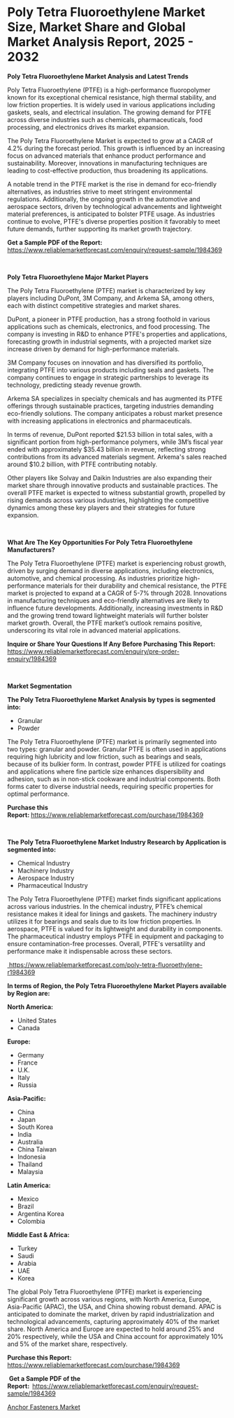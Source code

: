 <p><h1>Poly Tetra Fluoroethylene Market Size, Market Share and Global Market Analysis Report, 2025 - 2032</h1></p><p><strong>Poly Tetra Fluoroethylene Market Analysis and Latest Trends</strong></p>
<p><p>Poly Tetra Fluoroethylene (PTFE) is a high-performance fluoropolymer known for its exceptional chemical resistance, high thermal stability, and low friction properties. It is widely used in various applications including gaskets, seals, and electrical insulation. The growing demand for PTFE across diverse industries such as chemicals, pharmaceuticals, food processing, and electronics drives its market expansion.</p><p>The Poly Tetra Fluoroethylene Market is expected to grow at a CAGR of 4.2% during the forecast period. This growth is influenced by an increasing focus on advanced materials that enhance product performance and sustainability. Moreover, innovations in manufacturing techniques are leading to cost-effective production, thus broadening its applications. </p><p>A notable trend in the PTFE market is the rise in demand for eco-friendly alternatives, as industries strive to meet stringent environmental regulations. Additionally, the ongoing growth in the automotive and aerospace sectors, driven by technological advancements and lightweight material preferences, is anticipated to bolster PTFE usage. As industries continue to evolve, PTFE's diverse properties position it favorably to meet future demands, further supporting its market growth trajectory.</p></p>
<p><strong>Get a Sample PDF of the Report:&nbsp;</strong> <a href="https://www.reliablemarketforecast.com/enquiry/request-sample/1984369?utm_campaign=2736&utm_medium=2&utm_source=Github&utm_content=ia&utm_term=01042025&utm_id=poly-tetra-fluoroethylene">https://www.reliablemarketforecast.com/enquiry/request-sample/1984369</a></p>
<p>&nbsp;</p>
<p><strong>Poly Tetra Fluoroethylene Major Market Players</strong></p>
<p><p>The Poly Tetra Fluoroethylene (PTFE) market is characterized by key players including DuPont, 3M Company, and Arkema SA, among others, each with distinct competitive strategies and market shares. </p><p>DuPont, a pioneer in PTFE production, has a strong foothold in various applications such as chemicals, electronics, and food processing. The company is investing in R&D to enhance PTFE's properties and applications, forecasting growth in industrial segments, with a projected market size increase driven by demand for high-performance materials.</p><p>3M Company focuses on innovation and has diversified its portfolio, integrating PTFE into various products including seals and gaskets. The company continues to engage in strategic partnerships to leverage its technology, predicting steady revenue growth.</p><p>Arkema SA specializes in specialty chemicals and has augmented its PTFE offerings through sustainable practices, targeting industries demanding eco-friendly solutions. The company anticipates a robust market presence with increasing applications in electronics and pharmaceuticals.</p><p>In terms of revenue, DuPont reported $21.53 billion in total sales, with a significant portion from high-performance polymers, while 3M’s fiscal year ended with approximately $35.43 billion in revenue, reflecting strong contributions from its advanced materials segment. Arkema's sales reached around $10.2 billion, with PTFE contributing notably.</p><p>Other players like Solvay and Daikin Industries are also expanding their market share through innovative products and sustainable practices. The overall PTFE market is expected to witness substantial growth, propelled by rising demands across various industries, highlighting the competitive dynamics among these key players and their strategies for future expansion.</p></p>
<p>&nbsp;</p>
<p><strong>What Are The Key Opportunities For Poly Tetra Fluoroethylene Manufacturers?</strong></p>
<p><p>The Poly Tetra Fluoroethylene (PTFE) market is experiencing robust growth, driven by surging demand in diverse applications, including electronics, automotive, and chemical processing. As industries prioritize high-performance materials for their durability and chemical resistance, the PTFE market is projected to expand at a CAGR of 5-7% through 2028. Innovations in manufacturing techniques and eco-friendly alternatives are likely to influence future developments. Additionally, increasing investments in R&D and the growing trend toward lightweight materials will further bolster market growth. Overall, the PTFE market’s outlook remains positive, underscoring its vital role in advanced material applications.</p></p>
<p><strong>Inquire or Share Your Questions If Any Before Purchasing This Report:</strong> <a href="https://www.reliablemarketforecast.com/enquiry/pre-order-enquiry/1984369?utm_campaign=2736&utm_medium=2&utm_source=Github&utm_content=ia&utm_term=01042025&utm_id=poly-tetra-fluoroethylene">https://www.reliablemarketforecast.com/enquiry/pre-order-enquiry/1984369</a></p>
<p>&nbsp;</p>
<p><strong>Market Segmentation</strong></p>
<p><strong>The Poly Tetra Fluoroethylene Market Analysis by types is segmented into:</strong></p>
<p><ul><li>Granular</li><li>Powder</li></ul></p>
<p><p>The Poly Tetra Fluoroethylene (PTFE) market is primarily segmented into two types: granular and powder. Granular PTFE is often used in applications requiring high lubricity and low friction, such as bearings and seals, because of its bulkier form. In contrast, powder PTFE is utilized for coatings and applications where fine particle size enhances dispersibility and adhesion, such as in non-stick cookware and industrial components. Both forms cater to diverse industrial needs, requiring specific properties for optimal performance.</p></p>
<p><strong>Purchase this Report:&nbsp;</strong><a href="https://www.reliablemarketforecast.com/purchase/1984369?utm_campaign=2736&utm_medium=2&utm_source=Github&utm_content=ia&utm_term=01042025&utm_id=poly-tetra-fluoroethylene">https://www.reliablemarketforecast.com/purchase/1984369</a></p>
<p>&nbsp;</p>
<p><strong>The Poly Tetra Fluoroethylene Market Industry Research by Application is segmented into:</strong></p>
<p><ul><li>Chemical Industry</li><li>Machinery Industry</li><li>Aerospace Industry</li><li>Pharmaceutical Industry</li></ul></p>
<p><p>The Poly Tetra Fluoroethylene (PTFE) market finds significant applications across various industries. In the chemical industry, PTFE’s chemical resistance makes it ideal for linings and gaskets. The machinery industry utilizes it for bearings and seals due to its low friction properties. In aerospace, PTFE is valued for its lightweight and durability in components. The pharmaceutical industry employs PTFE in equipment and packaging to ensure contamination-free processes. Overall, PTFE's versatility and performance make it indispensable across these sectors.</p></p>
<p><a href="https://www.reliablemarketforecast.com/poly-tetra-fluoroethylene-r1984369?utm_campaign=2736&utm_medium=2&utm_source=Github&utm_content=ia&utm_term=01042025&utm_id=poly-tetra-fluoroethylene">&nbsp;https://www.reliablemarketforecast.com/poly-tetra-fluoroethylene-r1984369</a></p>
<p><strong>In terms of Region, the Poly Tetra Fluoroethylene Market Players available by Region are:</strong></p>
<p>
    <p> <strong> North America: </strong>
        <ul>
            <li>United States</li>
            <li>Canada</li>
        </ul>
        </p> 
    <p> <strong> Europe: </strong>
        <ul>
            <li>Germany</li>
            <li>France</li>
            <li>U.K.</li>
            <li>Italy</li>
            <li>Russia</li>
        </ul>
        </p> 
    <p> <strong> Asia-Pacific: </strong>
        <ul>
            <li>China</li>
            <li>Japan</li>
            <li>South Korea</li>
            <li>India</li>
            <li>Australia</li>
            <li>China Taiwan</li>
            <li>Indonesia</li>
            <li>Thailand</li>
            <li>Malaysia</li>
        </ul>
        </p> 
    <p> <strong> Latin America: </strong>
        <ul>
            <li>Mexico</li>
            <li>Brazil</li>
            <li>Argentina Korea</li>
            <li>Colombia</li>
        </ul>
        </p> 
    <p> <strong> Middle East & Africa: </strong>
        <ul>
            <li>Turkey</li>
            <li>Saudi</li>
            <li>Arabia</li>
            <li>UAE</li>
            <li>Korea</li>
        </ul>
    </p>
    </p>
<p><p>The global Poly Tetra Fluoroethylene (PTFE) market is experiencing significant growth across various regions, with North America, Europe, Asia-Pacific (APAC), the USA, and China showing robust demand. APAC is anticipated to dominate the market, driven by rapid industrialization and technological advancements, capturing approximately 40% of the market share. North America and Europe are expected to hold around 25% and 20% respectively, while the USA and China account for approximately 10% and 5% of the market share, respectively.</p></p>
<p><strong>Purchase this Report: </strong><a href="https://www.reliablemarketforecast.com/purchase/1984369?utm_campaign=2736&utm_medium=2&utm_source=Github&utm_content=ia&utm_term=01042025&utm_id=poly-tetra-fluoroethylene">https://www.reliablemarketforecast.com/purchase/1984369</a></p>
<p>&nbsp;<strong>Get a Sample PDF of the Report:&nbsp;&nbsp;</strong><a href="https://www.reliablemarketforecast.com/enquiry/request-sample/1984369?utm_campaign=2736&utm_medium=2&utm_source=Github&utm_content=ia&utm_term=01042025&utm_id=poly-tetra-fluoroethylene">https://www.reliablemarketforecast.com/enquiry/request-sample/1984369</a></p>
<p><strong></strong></p>
<p><p><a href="https://github.com/raeezkenedz/Market-Research-Report-List-1/blob/main/anchor-fasteners-market.md?utm_campaign=2736&utm_medium=2&utm_source=Github&utm_content=ia&utm_term=01042025&utm_id=poly-tetra-fluoroethylene">Anchor Fasteners Market</a></p></p>